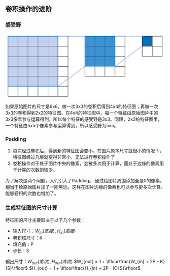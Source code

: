 ## 卷积操作的进阶

### 感受野

![感受野](../image/10.3_1.png "感受野")

如果原始图片的尺寸是6x6，做一次3x3的卷积后得到4x4的特征图；再做一次3x3的卷积得到2x2的特征图。在4x4的特征图中，每一个特征由原始图片中的3x3像素参与运算得到，所以每个特征的感受野是3x3。同理，2x2的特征图里，一个特征由5x5个像素参与运算得到，所以感受野为5x5。

### Padding

1. 每次经过卷积后，得到新的特征图会变小，在图片原本尺寸就很小的情况下，特征图经过几层就变得非常小，无法进行卷积操作了
2. 卷积操作对于处于图片中央的像素，会被多次用于计算，而处于边缘的像素用于计算的次数则较少。

为了解决这两个问题，人们引入了Padding。
通过给图片周围添加全是0的像素，相当于给原始图片加了一圈黑边。这样在图片边缘的像素也可以参与更多次计算。能够卷积的次数也增加了。

### 生成特征图的尺寸计算

特征图的尺寸主要取决于以下几个参数：

- 输入尺寸：$W_{in}(宽度),\ H_{in}(高度)$
- 卷积核尺寸：K
- 填充值：P
- 步长：S

输出尺寸：$W_{out}(宽度), H_{out}(高度)$
$W_{out} = 1 + \lfloor\frac{W_{in} + 2P - K}{S}\rfloor$
$H_{out} = 1 + \lfloor\frac{H_{in} + 2P - K}{S}\rfloor$

